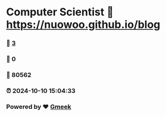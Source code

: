 # Computer Scientist :link: https://nuowoo.github.io/blog 
### :page_facing_up: [3](https://nuowoo.github.io/blog/tag.html) 
### :speech_balloon: 0 
### :hibiscus: 80562 
### :alarm_clock: 2024-10-10 15:04:33 
### Powered by :heart: [Gmeek](https://github.com/Meekdai/Gmeek)
